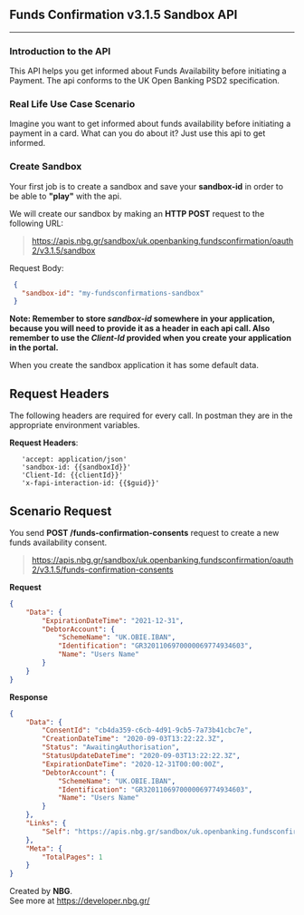 ## **Funds Confirmation v3.1.5 Sandbox API** 
****
### **Introduction to the API**
This API helps you get informed about Funds Availability before initiating a Payment.
The api conforms to the UK Open Banking PSD2 specification.

### **Real Life Use Case Scenario**
Imagine you want to get informed about funds availability before initiating a payment in a card. What can you do about it? Just use this api to get informed.

### **Create Sandbox**
Your first job is to create a sandbox and save your **sandbox-id** in order to be able to **"play"** with the api.

We will create our sandbox by making an **HTTP POST** request to the following URL:
> https://apis.nbg.gr/sandbox/uk.openbanking.fundsconfirmation/oauth2/v3.1.5/sandbox

Request Body:
```json
 {
   "sandbox-id": "my-fundsconfirmations-sandbox"
 }
``` 

**Note: Remember to store *sandbox-id* somewhere in your application, because you will need to provide it as a header
in each api call. Also remember to use the *Client-Id* provided when you create your application in the portal.**

When you create the sandbox application it has some default data.
## **Request Headers**
The following headers are required for every call. In postman they are in the appropriate environment variables.

**Request Headers**:
```
   'accept: application/json'
   'sandbox-id: {{sandboxId}}'  
   'Client-Id: {{clientId}}'   
   'x-fapi-interaction-id: {{$guid}}'
``` 
## **Scenario Request**
You send **POST /funds-confirmation-consents** request to create a new funds availability consent.
> https://apis.nbg.gr/sandbox/uk.openbanking.fundsconfirmation/oauth2/v3.1.5/funds-confirmation-consents

**Request**
```json
{
	"Data": {
		"ExpirationDateTime": "2021-12-31",
		"DebtorAccount": {
			"SchemeName": "UK.OBIE.IBAN",
			"Identification": "GR3201106970000069774934603",
			"Name": "Users Name"
		}
	}
}
``` 

**Response**
```json
{
    "Data": {
        "ConsentId": "cb4da359-c6cb-4d91-9cb5-7a73b41cbc7e",
        "CreationDateTime": "2020-09-03T13:22:22.3Z",
        "Status": "AwaitingAuthorisation",
        "StatusUpdateDateTime": "2020-09-03T13:22:22.3Z",
        "ExpirationDateTime": "2020-12-31T00:00:00Z",
        "DebtorAccount": {
            "SchemeName": "UK.OBIE.IBAN",
            "Identification": "GR3201106970000069774934603",
            "Name": "Users Name"
        }
    },
    "Links": {
        "Self": "https://apis.nbg.gr/sandbox/uk.openbanking.fundsconfirmation/oauth2/v3.1.5/funds-confirmation-consents/cb4da359-c6cb-4d91-9cb5-7a73b41cbc7e"
    },
    "Meta": {
        "TotalPages": 1
    }
}

``` 


Created by **NBG**.\
See more at https://developer.nbg.gr/